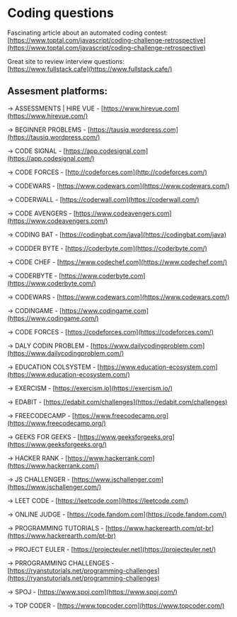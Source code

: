 # Coding questions

Fascinating article about an automated coding contest:  
[https://www.toptal.com/javascript/coding-challenge-retrospective](https://www.toptal.com/javascript/coding-challenge-retrospective)

Great site to review interview questions:  
[https://www.fullstack.cafe](https://www.fullstack.cafe/)

## Assesment platforms:

-&gt; ASSESSMENTS \| HIRE VUE - [https://www.hirevue.com](https://www.hirevue.com/)

-&gt; BEGINNER PROBLEMS - [https://tausiq.wordpress.com](https://tausiq.wordpress.com/)

-&gt; CODE SIGNAL - [https://app.codesignal.com](https://app.codesignal.com/)

-&gt; CODE FORCES - [http://codeforces.com](http://codeforces.com/)

-&gt; CODEWARS - [https://www.codewars.com](https://www.codewars.com/)

-&gt; CODERWALL - [https://coderwall.com](https://coderwall.com/)

-&gt; CODE AVENGERS - [https://www.codeavengers.com](https://www.codeavengers.com/)

-&gt; CODING BAT - [https://codingbat.com/java](https://codingbat.com/java)

-&gt; CODDER BYTE - [https://coderbyte.com](https://coderbyte.com/)

-&gt; CODE CHEF - [https://www.codechef.com](https://www.codechef.com/)

-&gt; CODERBYTE - [https://www.coderbyte.com](https://www.coderbyte.com/)

-&gt; CODEWARS - [https://www.codewars.com](https://www.codewars.com/)

-&gt; CODINGAME - [https://www.codingame.com](https://www.codingame.com/)

-&gt; CODE FORCES - [https://codeforces.com](https://codeforces.com/)

-&gt; DALY CODIN PROBLEM - [https://www.dailycodingproblem.com](https://www.dailycodingproblem.com/)

-&gt; EDUCATION COLSYSTEM - [https://www.education-ecosystem.com](https://www.education-ecosystem.com/)

-&gt; EXERCISM - [https://exercism.io](https://exercism.io/)

-&gt; EDABIT - [https://edabit.com/challenges](https://edabit.com/challenges)

-&gt; FREECODECAMP - [https://www.freecodecamp.org](https://www.freecodecamp.org/)

-&gt; GEEKS FOR GEEKS - [https://www.geeksforgeeks.org](https://www.geeksforgeeks.org/)

-&gt; HACKER RANK - [https://www.hackerrank.com](https://www.hackerrank.com/)

-&gt; JS CHALLENGER - [https://www.jschallenger.com](https://www.jschallenger.com/)

-&gt; LEET CODE - [https://leetcode.com](https://leetcode.com/)

-&gt; ONLINE JUDGE - [https://code.fandom.com](https://code.fandom.com/)

-&gt; PROGRAMMING TUTORIALS - [https://www.hackerearth.com/pt-br](https://www.hackerearth.com/pt-br)

-&gt; PROJECT EULER - [https://projecteuler.net](https://projecteuler.net/)

-&gt; PRROGRAMMING CHALLENGES - [https://ryanstutorials.net/programming-challenges](https://ryanstutorials.net/programming-challenges)

-&gt; SPOJ - [https://www.spoj.com](https://www.spoj.com/)

-&gt; TOP CODER - [https://www.topcoder.com](https://www.topcoder.com/)  






